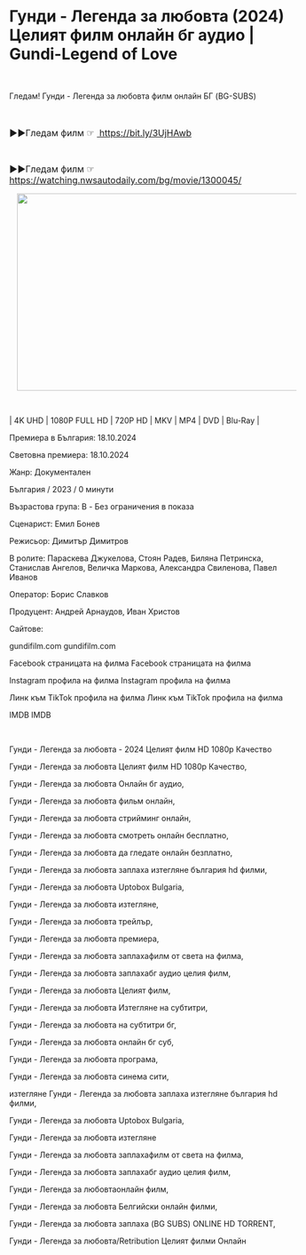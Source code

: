 <h1 style="text-align: left;">Гунди - Легенда за любовта (2024) Целият филм онлайн бг аудио | Gundi-Legend of Love</h1><p><br /></p><p>Гледам! Гунди - Легенда за любовта филм онлайн БГ (BG-SUBS)</p><p><span style="font-size: medium;"><br /></span></p><p><span style="font-size: medium;">▶️▶️Гледам филм ☞&nbsp;<a href=" https://bit.ly/3UjHAwb"> https://bit.ly/3UjHAwb</a></span></p><p><br /></p><p><span style="font-size: medium;">▶️▶️Гледам филм ☞ <a href="https://watching.nwsautodaily.com/bg/movie/1300045/">https://watching.nwsautodaily.com/bg/movie/1300045/</a></span></p><div class="separator" style="clear: both; text-align: center;"><a href="https://bit.ly/3UjHAwb" style="margin-left: 1em; margin-right: 1em;"><img border="0" data-original-height="675" data-original-width="1200" height="355" src="https://blogger.googleusercontent.com/img/b/R29vZ2xl/AVvXsEhGl9MRJJuQYYI_UffayU3Rjz2nBM2WIUtuaLnoJpDWy2WjzFaGsKlH0DlVC7xit13mwtIU-ztVqX9os8UudpsZqPsPi9silk53OBpS-xb1gQoqS5eiYCdqhqMhElnQoCMWft1Xj1fc1AiWCCSBZ4BV2wkj3cwMMlygA2usJFV7hJ1slUKVkYOwBevyFG4/w624-h355/watch%20full%20movie%202024.gif" width="624" /></a></div><p><br /></p><p>| 4K UHD | 1080P FULL HD | 720P HD | MKV | MP4 | DVD | Blu-Ray |</p><p>Премиера в България: 18.10.2024</p><p>Световна премиера: 18.10.2024</p><p>Жанр: Документален</p><p>България / 2023 / 0 минути</p><p>Възрастова група: B - Без ограничения в показа</p><p>Сценарист: Емил Бонев</p><p>Режисьор: Димитър Димитров</p><p>В ролите: Параскева Джукелова, Стоян Радев, Биляна Петринска, Станислав Ангелов, Величка Маркова, Александра Свиленова, Павел Иванов</p><p>Оператор: Борис Славков</p><p>Продуцент: Андрей Арнаудов, Иван Христов</p><p>Сайтове:</p><p>gundifilm.com gundifilm.com</p><p>Facebook страницата на филма Facebook страницата на филма</p><p>Instagram профила на филма Instagram профила на филма</p><p>Линк към TikTok профила на филма Линк към TikTok профила на филма</p><p>IMDB IMDB</p><p><br /></p><p>Гунди - Легенда за любовта - 2024 Целият филм HD 1080p Качество</p><p>Гунди - Легенда за любовта Целият филм HD 1080p Качество,</p><p>Гунди - Легенда за любовта Онлайн бг аудио,</p><p>Гунди - Легенда за любовта фильм онлайн,</p><p>Гунди - Легенда за любовта стрийминг онлайн,</p><p>Гунди - Легенда за любовта смотреть онлайн бесплатно,</p><p>Гунди - Легенда за любовта да гледате онлайн безплатно,</p><p>Гунди - Легенда за любовта заплаха изтегляне българия hd филми,</p><p>Гунди - Легенда за любовта Uptobox Bulgaria,</p><p>Гунди - Легенда за любовта изтегляне,</p><p>Гунди - Легенда за любовта трейлър,</p><p>Гунди - Легенда за любовта премиера,</p><p>Гунди - Легенда за любовта заплахафилм от света на филма,</p><p>Гунди - Легенда за любовта заплахабг аудио целия филм,</p><p>Гунди - Легенда за любовта Целият филм,</p><p>Гунди - Легенда за любовта Изтегляне на субтитри,</p><p>Гунди - Легенда за любовта на субтитри бг,</p><p>Гунди - Легенда за любовта онлайн бг суб,</p><p>Гунди - Легенда за любовта програма,</p><p>Гунди - Легенда за любовта синема сити,</p><p>изтегляне Гунди - Легенда за любовта заплаха изтегляне българия hd филми,</p><p>Гунди - Легенда за любовта Uptobox Bulgaria,</p><p>Гунди - Легенда за любовта изтегляне</p><p>Гунди - Легенда за любовта заплахафилм от света на филма,</p><p>Гунди - Легенда за любовта заплахабг аудио целия филм,</p><p>Гунди - Легенда за любовтаонлайн филм,</p><p>Гунди - Легенда за любовта Белгийски онлайн филми,</p><p>Гунди - Легенда за любовта заплаха (BG SUBS) ONLINE HD TORRENT,</p><p>Гунди - Легенда за любовта/Retribution Целият филми Онлайн</p>
